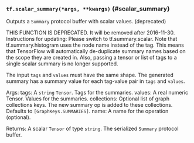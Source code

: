 ### `tf.scalar_summary(*args, **kwargs)` {#scalar_summary}

Outputs a `Summary` protocol buffer with scalar values. (deprecated)

THIS FUNCTION IS DEPRECATED. It will be removed after 2016-11-30.
Instructions for updating:
Please switch to tf.summary.scalar. Note that tf.summary.histogram uses the node name instead of the tag. This means that TensorFlow will automatically de-duplicate summary names based on the scope they are created in. Also, passing a tensor or list of tags to a single scalar summary is no longer supported.

  The input `tags` and `values` must have the same shape.  The generated
  summary has a summary value for each tag-value pair in `tags` and `values`.

  Args:
    tags: A `string` `Tensor`.  Tags for the summaries.
    values: A real numeric Tensor.  Values for the summaries.
    collections: Optional list of graph collections keys. The new summary op is
      added to these collections. Defaults to `[GraphKeys.SUMMARIES]`.
    name: A name for the operation (optional).

  Returns:
    A scalar `Tensor` of type `string`. The serialized `Summary` protocol
    buffer.

